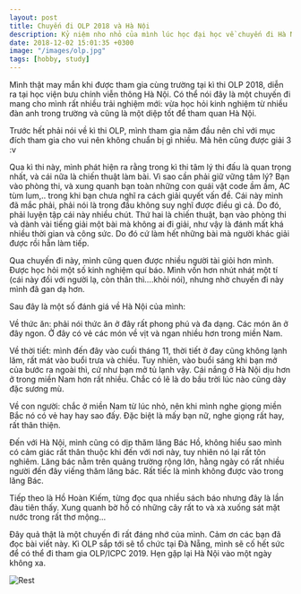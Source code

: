 ```yaml
---
layout: post
title: Chuyến đi OLP 2018 và Hà Nội
description: Kỷ niệm nho nhỏ của mình lúc học đại học về chuyến đi Hà Nội
date: 2018-12-02 15:01:35 +0300
image: "/images/olp.jpg"
tags: [hobby, study]
---
```


Mình thật may mắn khi được tham gia cùng trường tại kì thi OLP 2018, diễn ra tại học viện bưu chính viễn thông Hà Nội. Có thể nói đây là một chuyến đi mang cho mình rất nhiều trải nghiệm mới: vừa học hỏi kinh nghiệm từ nhiều đàn anh trong trường và cũng là một diệp tốt để tham quan Hà Nội.

Trước hết phải nói về kì thi OLP, mình tham gia năm đầu nên chỉ với mục đích tham gia cho vui nên không chuẩn bị gì nhiều. Mà hên cũng được giải 3 :v

Qua kì thi này, mình phát hiện ra rằng trong kì thi tâm lý thi đấu là quan trọng nhất, và cái nữa là chiến thuật làm bài. Vì sao cần phải giữ vững tâm lý? Bạn vào phòng thi, và xung quanh bạn toàn những con quái vật code ầm ầm, AC tùm lum,.. trong khi bạn chưa nghĩ ra cách giải quyết vấn đề. Cái này mình đã mắc phải, phải nói là trong đầu không suy nghĩ được điều gì cả. Do đó, phải luyện tập cái này nhiều chút. Thứ hai là chiến thuật, bạn vào phòng thi và dành vài tiếng giải một bài mà không ai đi giải, như vậy là đánh mất khá nhiều thời gian và công sức. Do đó cứ làm hết những bài mà người khác giải được rồi hẵn làm tiếp.

Qua chuyến đi này, mình cũng quen được nhiều người tài giỏi hơn mình. Được học hỏi một số kinh nghiệm quí báo. Mình vốn hơn nhút nhát một tí (cái này đối với người lạ, còn thân thì….khỏi nói), nhưng nhờ chuyến đi này mình đã gan dạ hơn.

Sau đây là một số đánh giá về Hà Nội của mình:

Về thức ăn: phải nói thức ăn ở đây rất phong phú và đa dạng. Các món ăn ở đây ngon. Ở đây có vẻ các món về vịt và ngan nhiều hơn trong miền Nam.

Về thời tiết: mình đến đây vào cuối tháng 11, thời tiết ở đay cũng không lạnh lăm, rất mát vào buổi trưa và chiều. Tuy nhiên, vào buổi sáng khi bạn mở của bước ra ngoài thì, cứ như bạn mở tủ lạnh vậy. Cái nắng ở Hà Nội dịu hơn ở trong miền Nam hơn rất nhiều. Chắc có lẽ là do bầu trời lúc nào cũng dày đặc sương mù.

Về con người: chắc ở miền Nam từ lúc nhỏ, nên khi mình nghe giọng miền Bắc nó có vẻ hay hay sao đấy. Đặc biệt là mấy bạn nữ, nghe giọng rất hay, rất thân thiện.

Đến với Hà Nội, mình cũng có dịp thăm lăng Bác Hồ, không hiểu sao mình có cảm giác rất thân thuộc khi đến với nơi này, tuy nhiên nó lại rất tôn nghiêm. Lăng bác nằm trên quảng trường rộng lớn, hằng ngày có rất nhiều người đến đây viếng thăm lăng bác. Rất tiếc là mình không được vào trong lăng Bác.

Tiếp theo là Hồ Hoàn Kiếm, từng đọc qua nhiều sách báo nhưng đây là lần đàu tiên thấy. Xung quanh bờ hồ có những cây rất to và xà xuống sát mặt nước trong rất thơ mộng…

Đây quả thật là một chuyến đi rất đáng nhớ của mình. Cảm ơn các bạn đã đọc bài viết này. Kì OLP sắp tới sẽ tổ chức tại Đà Nẵng, mình sẽ cố hết sức để có thể đi tham gia OLP/ICPC 2019. Hẹn gặp lại Hà Nội vào một ngày không xa.

![Rest]({{site.baseurl}}/images/olp.jpg)
